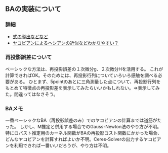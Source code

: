 ## BAの実装について

### 詳細
- [式の導出などなど](http://www.iim.cs.tut.ac.jp/~kanatani/papers/budjust.pdf)
- [ヤコビアンによるヘシアンの近似などわかりやすい？](https://ipsj.ixsq.nii.ac.jp/ej/index.php?active_action=repository_view_main_item_detail&page_id=13&block_id=8&item_id=62864&item_no=1)

### 再投影誤差について
ベーシックな方法は、再投影誤差の１次微分g、２次微分Hを活用する。
これが計算できればOK。そのためには、再投影行列についていろいろ感触を調べる必要がある。
ひとまず、5pointのあとに三角測量した点について、再投影行列をもとめて特徴点の再投影差を表示してみたらいいかもしれない。=>表示してみた。間違ってはなさそう。

### BAメモ
一番ベーシックなBA（再投影誤差のみ）でのヤコビアンの計算までは道筋がたった。
しかし、M推定と併用する場合でのGauss-Newton法のやり方が不明。特にロバスト推定用のカーネル関数がBAの再投影コスト関数にかかった場合、どんなヤコビアンを計算すればよいか不明。Ceres-Solverの出力するヤコビアンを利用できれば一番いいだろうが、やり方は不明。